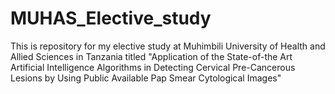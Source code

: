 # MUHAS_Elective_study
This is repository for my elective study at Muhimbili University of Health and Allied Sciences in Tanzania titled "Application of the State-of-the Art Artificial Intelligence Algorithms in Detecting Cervical Pre-Cancerous Lesions by Using Public Available Pap Smear Cytological Images"
